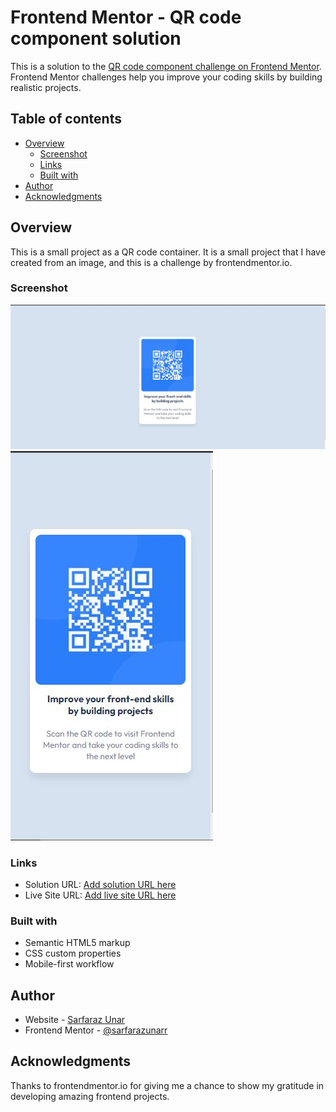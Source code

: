 # Frontend Mentor - QR code component solution

This is a solution to the [QR code component challenge on Frontend Mentor](https://www.frontendmentor.io/challenges/qr-code-component-iux_sIO_H). Frontend Mentor challenges help you improve your coding skills by building realistic projects. 

## Table of contents

- [Overview](#overview)
  - [Screenshot](#screenshot)
  - [Links](#links)
  - [Built with](#built-with)
- [Author](#author)
- [Acknowledgments](#acknowledgments)

## Overview
This is a small project as a QR code container. It is a small project that I have created from an image, and this is a challenge by frontendmentor.io. 
### Screenshot

![](./images/screenshot%201.JPG)
![](./images/response%20screenshot.JPG)

### Links

- Solution URL: [Add solution URL here](https://www.frontendmentor.io/solutions/qr-code-component-swjWJE_5zQ)
- Live Site URL: [Add live site URL here](https://qr-code-component.sarfarazunar.repl.co/)

### Built with

- Semantic HTML5 markup
- CSS custom properties
- Mobile-first workflow

## Author

- Website - [Sarfaraz Unar](https://www.sarfarazcodingclub.blogspot.com)
- Frontend Mentor - [@sarfarazunarr](https://www.frontendmentor.io/profile/sarfarazunarr)

## Acknowledgments

Thanks to frontendmentor.io for giving me a chance to show my gratitude in developing amazing frontend projects.
